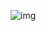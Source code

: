 ![img]("http://slkc06hf4.hn-bkt.clouddn.com/%E5%B1%8F%E5%B9%95%E6%88%AA%E5%9B%BE%202024-10-19-3.png")
